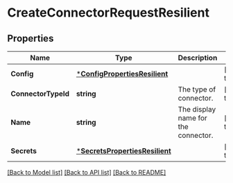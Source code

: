 # CreateConnectorRequestResilient

## Properties
Name | Type | Description | Notes
------------ | ------------- | ------------- | -------------
**Config** | [***ConfigPropertiesResilient**](config_properties_resilient.md) |  | [default to null]
**ConnectorTypeId** | **string** | The type of connector. | [default to null]
**Name** | **string** | The display name for the connector. | [default to null]
**Secrets** | [***SecretsPropertiesResilient**](secrets_properties_resilient.md) |  | [default to null]

[[Back to Model list]](../README.md#documentation-for-models) [[Back to API list]](../README.md#documentation-for-api-endpoints) [[Back to README]](../README.md)

